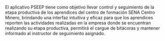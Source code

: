 El aplicativo PSEEP tiene como objetivo llevar control y seguimiento de la etapa productiva de los aprendices del centro de formación SENA Centro Minero, brindando una interfaz intuitiva y eficaz
para que los aprendices reporten las actividades realizadas en la empresa donde se encuentran realizando su etapa productiva, permitirá el cargue de bitácoras y mantener informado al
instructor de seguimiento asignado.
